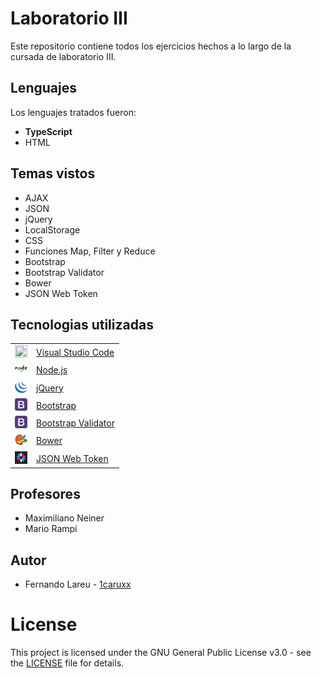 # Laboratorio III 

Este repositorio contiene todos los ejercicios hechos a lo largo de la cursada de laboratorio III.

## Lenguajes

Los lenguajes tratados fueron:

* <strong>TypeScript</strong>
* HTML

## Temas vistos

* AJAX
* JSON
* jQuery
* LocalStorage
* CSS
* Funciones Map, Filter y Reduce
* Bootstrap
* Bootstrap Validator
* Bower
* JSON Web Token

## Tecnologias utilizadas

<table>
    <tbody>
        <tr>
            <td><img src="./Z._img/vs.ico" width="20px" height="20px"/></td>
            <td><a href="https://code.visualstudio.com/">Visual Studio Code</a></td>
        <tr>
        <tr>
            <td><img src="./Z._img/node.js.png" width="20px" height="20px"/></td>
            <td><a href="https://nodejs.org/es/">Node.js</a></td>
        <tr>
        <tr>
            <td><img src="./Z._img/jquery.png" width="20px" height="20px"/></td>
            <td><a href="https://jquery.com/">jQuery</a></td>
        <tr>
        <tr>
            <td><img src="./Z._img/bootstrap.png" width="20px" height="20px"/></td>
            <td><a href="http://getbootstrap.com/">Bootstrap</a></td>
        <tr>
        <tr>
            <td><img src="./Z._img/bootstrap.png" width="20px" height="20px"/></td>
            <td><a href="http://1000hz.github.io/bootstrap-validator/">Bootstrap Validator</a></td>
        <tr>
        <tr>
            <td><img src="./Z._img/bower.png" width="20px" height="20px"/></td>
            <td><a href="https://bower.io/">Bower</a></td>
        <tr>
        <tr>
            <td><img src="./Z._img/jwt.png" width="20px" height="20px"/></td>
            <td><a href="https://jwt.io/">JSON Web Token</a></td>
        <tr>
    </tbody>
</table>

## Profesores

* Maximiliano Neiner
* Mario Rampi

## Autor

* Fernando Lareu - [1caruxx](https://github.com/1caruxx)

# License

This project is licensed under the GNU General Public License v3.0 - see the [LICENSE](https://github.com/1caruxx/Laboratorio_III/blob/master/LICENSE) file for details.
